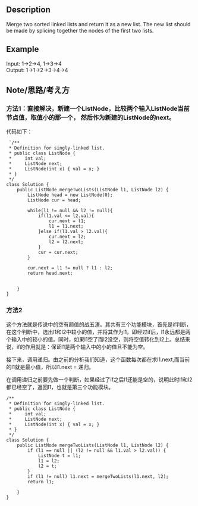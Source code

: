 ## Description  
Merge two sorted linked lists and return it as a new list. The new list should be made by splicing together the nodes of the first two lists.

## Example
Input: 1->2->4, 1->3->4  
Output: 1->1->2->3->4->4  

## Note/思路/考え方   

### 方法1：直接解决，新建一个ListNode，比较两个输入ListNode当前节点值，取值小的那一个， 然后作为新建的ListNode的next。  
代码如下：  

	 `/**
	 * Definition for singly-linked list.
	 * public class ListNode {
	 *     int val;
	 *     ListNode next;
	 *     ListNode(int x) { val = x; }
	 * }
	 */
	class Solution {
	    public ListNode mergeTwoLists(ListNode l1, ListNode l2) {
	        ListNode head = new ListNode(0);
	        ListNode cur = head;
	        
	        while(l1 != null && l2 != null){
	            if(l1.val <= l2.val){
	                cur.next = l1;
	                l1 = l1.next;
	            }else if(l1.val > l2.val){
	                cur.next = l2;
	                l2 = l2.next;
	            }
	            cur = cur.next;
	        }
	        
	        cur.next = l1 != null ? l1 : l2;
	        return head.next;
	        
	        
	    }
	}


### 方法2

这个方法就是传说中的空有颜值的战五渣。其共有三个功能模块，首先是if判断，在这个判断中，选出l1和l2中较小的值，并将其作为l1，即经过if后，l1永远都是两个输入中的较小的值。同时，如果l1空了而l2没空，则将空值转化到l2上。总结来说，if的作用就是：保证l1是两个输入中的小的值且不能为空。

接下来，调用递归。由之前的分析我们知道，这个函数每次都在求l1.next,而当前的l1就是最小值，所以l1.next = 递归。

在调用递归之前要先做一个判断，如果经过了if之后l1还能是空的，说明此时l1和l2都已经空了，返回l1，也就是第三个功能模块。

    /**
	 * Definition for singly-linked list.
	 * public class ListNode {
	 *     int val;
	 *     ListNode next;
	 *     ListNode(int x) { val = x; }
	 * }
	 */
	class Solution {
	    public ListNode mergeTwoLists(ListNode l1, ListNode l2) {
	        if (l1 == null || (l2 != null && l1.val > l2.val)) {
	            ListNode t = l1;
	            l1 = l2; 
	            l2 = t;
	        }
	        if (l1 != null) l1.next = mergeTwoLists(l1.next, l2);
	        return l1;
	        
	    }
	}